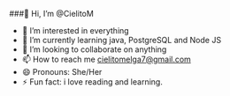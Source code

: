 ###👋 Hi, I’m @CielitoM
- 👀 I’m interested in everything
- 🌱 I’m currently learning java, PostgreSQL and Node JS
- 💞️ I’m looking to collaborate on anything
- 📫 How to reach me cielitomelga7@gmail.com
- 😄 Pronouns: She/Her
- ⚡ Fun fact: i love reading and learning.
